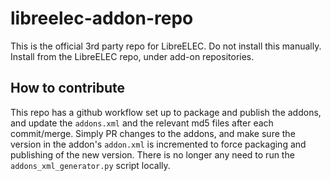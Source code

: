 # libreelec-addon-repo

This is the official 3rd party repo for LibreELEC. Do not install this manually. Install from the LibreELEC repo, under add-on repositories.

## How to contribute
This repo has a github workflow set up to package and publish the addons, and update the `addons.xml` and the relevant md5 files after each commit/merge. Simply PR changes to the addons, and make sure the version in the addon's `addon.xml` is incremented to force packaging and publishing of the new version. There is no longer any need to run the `addons_xml_generator.py` script locally.